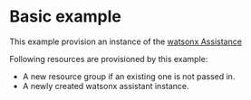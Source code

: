 # Basic example

This example provision an instance of the [watsonx Assistance](https://github.com/terraform-ibm-modules/terraform-ibm-watsonx-assistant)

Following resources are provisioned by this example:

- A new resource group if an existing one is not passed in.
- A newly created watsonx assistant instance.
